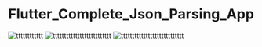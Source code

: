 # Flutter_Complete_Json_Parsing_App

![tttttttttttt](https://user-images.githubusercontent.com/20543298/57968943-128e9b80-7993-11e9-8c4b-d831d7c989f4.PNG)
![tttttttttttttttttttttttttt](https://user-images.githubusercontent.com/20543298/57968944-13273200-7993-11e9-8344-86bb71c2c915.PNG)
![tttttttttttttttttttttttttttt](https://user-images.githubusercontent.com/20543298/57968945-13273200-7993-11e9-9b7a-fbcff3fc8816.PNG)




